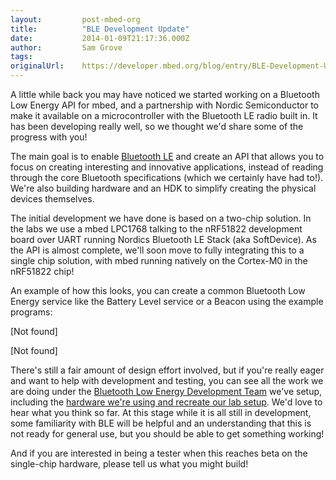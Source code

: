 ```yaml
---
layout:         post-mbed-org
title:          "BLE Development Update"
date:           2014-01-09T21:17:36.000Z
author:         Sam Grove
tags:           
originalUrl:    https://developer.mbed.org/blog/entry/BLE-Development-Update/
---
```


<p>
  A little while back you may have noticed we started working on a
  Bluetooth Low Energy API for mbed, and a partnership with Nordic
  Semiconductor to make it available on a microcontroller with the
  Bluetooth LE radio built in. It has been developing really well,
  so we thought we'd share some of the progress with you!
</p>
<p>
  The main goal is to enable <a href=
  "http://mbed.org/handbook/BluetoothLE">Bluetooth LE</a> and
  create an API that allows you to focus on creating interesting
  and innovative applications, instead of reading through the core
  Bluetooth specifications (which we certainly have had to!). We're
  also building hardware and an HDK to simplify creating the
  physical devices themselves.
</p>
<p>
  The initial development we have done is based on a two-chip
  solution. In the labs we use a mbed LPC1768 talking to the
  nRF51822 development board over UART running Nordics Bluetooth LE
  Stack (aka SoftDevice). As the API is almost complete, we'll soon
  move to fully integrating this to a single chip solution, with
  mbed running natively on the Cortex-M0 in the nRF51822 chip!
</p>
<p>
  An example of how this looks, you can create a common Bluetooth
  Low Energy service like the Battery Level service or a Beacon
  using the example programs:
</p>
<p>
  [Not found]
</p>
<p>
  [Not found]
</p>
<p>
  There's still a fair amount of design effort involved, but if
  you're really eager and want to help with development and
  testing, you can see all the work we are doing under the <a href=
  "http://mbed.org/teams/Bluetooth-Low-Energy/">Bluetooth Low
  Energy Development Team</a> we've setup, including the <a href=
  "http://mbed.org/teams/Bluetooth-Low-Energy/wiki/Homepage#hardware-requirements">
  hardware we're using and recreate our lab setup</a>. We'd love to
  hear what you think so far. At this stage while it is all still
  in development, some familiarity with BLE will be helpful and an
  understanding that this is not ready for general use, but you
  should be able to get something working!
</p>
<p>
  And if you are interested in being a tester when this reaches
  beta on the single-chip hardware, please tell us what you might
  build!
</p>

